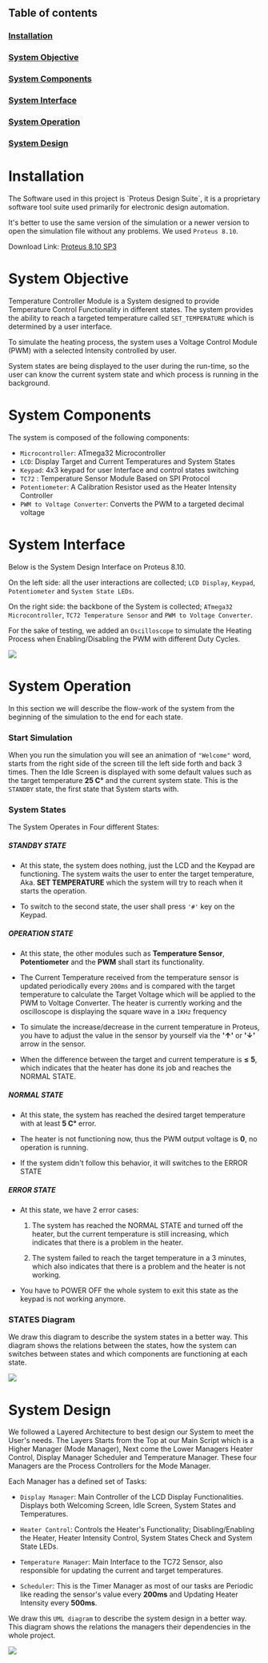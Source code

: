 ## Table of contents
<h3><a href="#installation">Installation</a></h3>
<h3><a href="#system-objective">System Objective</a></h3>
<h3><a href="#system-components">System Components</a></h3>
<h3><a href="#system-interface">System Interface</a></h3>
<h3><a href="#system-operation">System Operation</a></h3>
<h3><a href="#system-design">System Design</a></h3>

<!-- Installation -->
<h1 id="installation">Installation</h1>
The Software used in this project is `Proteus Design Suite`, it is a proprietary software tool suite used primarily for electronic design automation.

It's better to use the same version of the simulation or a newer version to open the simulation file without any problems. We used `Proteus 8.10`.

Download Link:
<a href="https://1337x.to/torrent/4617068/Proteus-Professional-v8-10-SP3-Build-29560-Pre-Cracked-CracksHash/
" target="_blank">Proteus 8.10 SP3</a>

<!-- System Objective -->
<h1 id="#system-objective">System Objective</h1>

Temperature Controller Module is a System designed to provide Temperature Control Functionality in different states. The system provides the ability to reach a targeted temperature called `SET_TEMPERATURE` which is determined by a user interface.

To simulate the heating process, the system uses a Voltage Control Module (PWM) with a selected Intensity controlled by user.

System states are being displayed to the user during the run-time, so the user can know the current system state and which process is running in the background.

<!-- System Components -->
<h1 id="system-components">System Components</h1>

The system is composed of the following components:
- `Microcontroller`: ATmega32 Microcontroller
- `LCD`: Display Target and Current Temperatures and System States
- `Keypad`: 4x3 keypad for user Interface and control states switching
- `TC72` : Temperature Sensor Module Based on SPI Protocol
- `Potentiometer`: A Calibration Resistor used as the Heater Intensity Controller
- `PWM to Voltage Converter`: Converts the PWM to a targeted decimal voltage

<!-- System Interface -->
<h1 id="system-interface">System Interface</h1>

Below is the System Design Interface on Proteus 8.10.

On the left side: all the user interactions are collected; `LCD Display`, `Keypad`, `Potentiometer` and `System State LEDs`. 

On the right side: the backbone of the System is collected; `ATmega32 Microcontroller`, `TC72 Temperature Sensor` and `PWM to Voltage Converter`. 

For the sake of testing, we added an `Oscilloscope` to simulate the Heating Process when Enabling/Disabling the PWM with different Duty Cycles.

<img src="resources/System_Simulation.png"/>

<!-- System Operation -->
<h1 id="system-operation">System Operation</h1>

In this section we will describe the flow-work of the system from the beginning of the simulation to the end for each state.

<h3>Start Simulation</h3>

When you run the simulation you will see an animation of `"Welcome"` word, starts from the right side of the screen till the left side forth and back 3 times. Then the Idle Screen is displayed with some default values such as the target temperature **25 C&deg;** and the current system state. This is the `STANDBY` state, the first state that System starts with.

<h3>System States</h3>

The System Operates in Four different States: 

<h5>STANDBY STATE</h5>

- At this state, the system does nothing, just the LCD and the Keypad are functioning. The system waits the user to enter the target temperature, Aka. **SET TEMPERATURE** which the system will try to reach when it starts the operation.

- To switch to the second state, the user shall press `'#'` key on the Keypad.

<h5>OPERATION STATE</h5>

- At this state, the other modules such as **Temperature Sensor**, **Potentiometer** and the **PWM** shall start its functionality.

- The Current Temperature received from the temperature sensor is updated periodically every `200ms` and is compared with the target temperature to calculate the Target Voltage which will be applied to the PWM to Voltage Converter. The heater is currently working and the oscilloscope is displaying the square wave in a `1KHz` frequency 

- To simulate the increase/decrease in the current temperature in Proteus, you have to adjust the value in the sensor by yourself via the  **'&#8593;'** or **'&#8595;'** arrow in the sensor.

- When the difference between the target and current temperature is **&leq;** **5**, which indicates that the heater has done its job and reaches the NORMAL STATE. 

<h5>NORMAL STATE</h5>

- At this state, the system has reached the desired target temperature with at least **5 C&deg;** error.

- The heater is not functioning now, thus the PWM output voltage is **0**, no operation is running.

- If the system didn't follow this behavior, it will switches to the ERROR STATE

<h5>ERROR STATE</h5>

- At this state, we have 2 error cases:
    1. The system has reached the NORMAL STATE and turned off the heater, but the current temperature is still increasing, which indicates that there is a problem in the heater. 
    
    2. The system failed to reach the target temperature in a 3 minutes, which also indicates that there is a problem and the heater is not working.
    
- You have to POWER OFF the whole system to exit this state as the keypad is not working anymore.


<h3>STATES Diagram</h3>

We draw this diagram to describe the system states in a better way. This diagram shows the relations between the states, how the system can switches between states and which components are functioning at each state. 

<img src="resources/System_States_Diagram.jpg"/>


<!-- System Design -->
<h1 id="system-design">System Design</h1>

We followed a Layered Architecture to best design our System to meet the User's needs. The Layers Starts from the Top at our Main Script which is a Higher Manager (Mode Manager), Next come the Lower Managers Heater Control, Display Manager Scheduler and Temperature Manager. These four Managers are the Process Controllers for the Mode Manager.

Each Manager has a defined set of Tasks:

- `Display Manager`: Main Controller of the LCD Display Functionalities. Displays both Welcoming Screen, Idle Screen, System States and Temperatures.

- `Heater Control`: Controls the Heater's Functionality; Disabling/Enabling the Heater, Heater Intensity Control, System States Check and System State LEDs.

- `Temperature Manager`: Main Interface to the TC72 Sensor, also responsible for updating the current and target temperatures.

- `Scheduler`: This is the Timer Manager as most of our tasks are Periodic like reading the sensor's value every **200ms** and Updating Heater Intensity every **500ms**.

We draw this `UML diagram` to describe the system design in a better way. This diagram shows the relations the managers their dependencies in the whole project.

<img src="resources/System_Design.jpg" />


